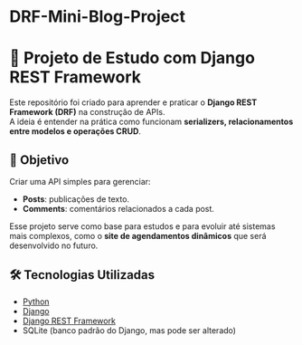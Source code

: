 # DRF-Mini-Blog-Project
# 📝 Projeto de Estudo com Django REST Framework

Este repositório foi criado para aprender e praticar o **Django REST Framework (DRF)** na construção de APIs.  
A ideia é entender na prática como funcionam **serializers, relacionamentos entre modelos e operações CRUD**.

## 🚀 Objetivo

Criar uma API simples para gerenciar:
- **Posts**: publicações de texto.
- **Comments**: comentários relacionados a cada post.

Esse projeto serve como base para estudos e para evoluir até sistemas mais complexos, como o **site de agendamentos dinâmicos** que será desenvolvido no futuro.

## 🛠️ Tecnologias Utilizadas
- [Python](https://www.python.org/)
- [Django](https://www.djangoproject.com/)
- [Django REST Framework](https://www.django-rest-framework.org/)
- SQLite (banco padrão do Django, mas pode ser alterado)
